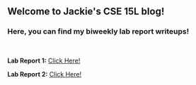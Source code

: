 ## Welcome to Jackie's CSE 15L blog!
### Here, you can find my biweekly lab report writeups!

<br>

**Lab Report 1:** [Click Here!](https://jackiepiepkorn.github.io/cse15l-blog/report1.html)

**Lab Report 2:** [Click Here!](https://jackiepiepkorn.github.io/cse15l-blog/report2.html)
